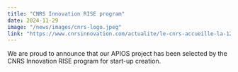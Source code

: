 ```yaml
---
title: "CNRS Innovation RISE program"
date: 2024-11-29
image: "/news/images/cnrs-logo.jpeg"
link: "https://www.cnrsinnovation.com/actualite/le-cnrs-accueille-la-12e-promotion-du-programme-rise/"
---
```


We are proud to announce that our APIOS project has been selected by the CNRS Innovation RISE program for start-up creation.
